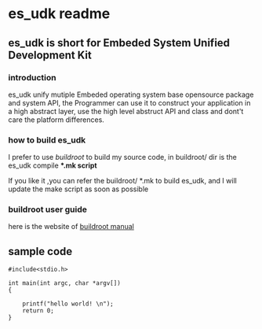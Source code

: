 es_udk readme
=========================
es_udk is short for Embeded System Unified Development Kit
----------------------------------------------------------------
### introduction
es_udk unify mutiple Embeded operating system base opensource package and system
API, the Programmer can use it to construct your application in a high abstract
layer, use the high level abstruct API and class and dont't care the platform 
differences.

### how to build es_udk

I prefer to use *buildroot* to build my source code,
in buildroot/ dir is the es_udk compile **\*.mk script**

If you like it ,you can refer the buildroot/ \*.mk to build
es_udk, and I will update the make script as soon as possible

### buildroot user guide

here is the website of
[buildroot manual](https://buildroot.org/downloads/manual/manual.html "buildroot official")


## sample code

    #include<stdio.h>

    int main(int argc, char *argv[])
    {
        
        printf("hello world! \n");
        return 0;
    }




